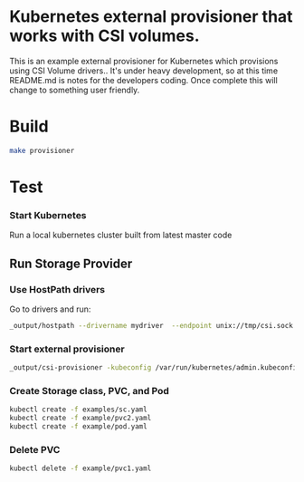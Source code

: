 # Kubernetes external provisioner that works with CSI volumes.

This is an example external provisioner for Kubernetes which provisions using CSI Volume drivers..  It's under heavy development, so at this time README.md is notes for the developers coding.  Once complete this will change to something user friendly.


# Build

```bash
make provisioner
```

# Test

### Start Kubernetes

Run a local kubernetes cluster built from latest master code

## Run Storage Provider

### Use HostPath drivers

Go to drivers and run:

```bash
_output/hostpath --drivername mydriver  --endpoint unix://tmp/csi.sock --nodeid foobar -v=5
```

### Start external provisioner

```bash
_output/csi-provisioner -kubeconfig /var/run/kubernetes/admin.kubeconfig -alsologtostderr -provisioner csi-flex
```

### Create Storage class, PVC, and Pod

```bash
kubectl create -f examples/sc.yaml
kubectl create -f example/pvc2.yaml
kubectl create -f example/pod.yaml
```

### Delete PVC
```bash
kubectl delete -f example/pvc1.yaml
```



